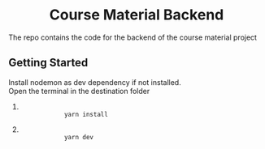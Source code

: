 <h1 align="center">Course Material Backend</h1>

<p>The repo contains the code for the backend of the course material project</p>

<h2>Getting Started</h2>

<p>
Install nodemon as dev dependency if not installed.
<br/>
Open the terminal in the destination folder

<ol>
    <li>
        <code>
            yarn install
        </code>
    </li>
    <li>
        <code>
            yarn dev
        </code>
    </li>
</ol>

</p>
